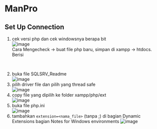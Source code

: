 # ManPro

## Set Up Connection
1. cek versi php dan cek windowsnya berapa bit <br>
![image](https://user-images.githubusercontent.com/44316758/67177368-7876c780-f3f8-11e9-8ba9-141191b2e2a6.png) <br>
Cara Mengecheck -> buat file php baru, simpan di xampp -> htdocs. Berisi 
<?php echo phpinfo();?> <br>
2. buka file SQLSRV_Readme <br>
![image](https://user-images.githubusercontent.com/44316758/67177420-9fcd9480-f3f8-11e9-9105-81cedee45c47.png) <br>
3. pilih driver file dan pilih yang thread safe <br>
![image](https://user-images.githubusercontent.com/44316758/67177438-ba077280-f3f8-11e9-96d0-ad2f4ca3460f.png) <br>
4. copy file yang dipilih ke folder xampp/php/ext <br>
![image](https://user-images.githubusercontent.com/44316758/67177481-ef13c500-f3f8-11e9-91ac-f7cbcc9bde95.png) <br>
5. buka file php.ini <br>
![image](https://user-images.githubusercontent.com/44316758/67177507-094da300-f3f9-11e9-859a-343c9d0c562c.png) <br>
6. tambahkan `extension=<nama_file>` (tanpa ;) di bagian Dynamic Extensions bagian Notes for Windows environments
![image](https://user-images.githubusercontent.com/44316758/67177541-25e9db00-f3f9-11e9-9d2a-b267db8a6c7f.png)
